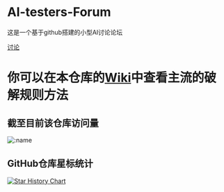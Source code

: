 # AI-testers-Forum


这是一个基于github搭建的小型AI讨论论坛

[讨论](https://github.com/viopsa233/aitesters-forum-backup/discussions)


# 你可以在本仓库的[Wiki](https://github.com/viopsa233/AI-testers-Forum/wiki)中查看主流的破解规则方法



## 截至目前该仓库访问量

![:name](https://count.getloli.com/get/@:aitesters-forum-backup)



## GitHub仓库星标统计

[![Star History Chart](https://api.star-history.com/svg?repos=viopsa233/AI-testers-Forum&type=Date)](https://star-history.com/#viopsa233/AI-testers-Forum&Date)
